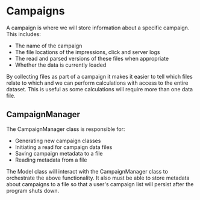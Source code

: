# Campaigns

A campaign is where we will store information about a specific campaign. This includes:

* The name of the campaign
* The file locations of the impressions, click and server logs
* The read and parsed versions of these files when appropriate
* Whether the data is currently loaded

By collecting files as part of a campaign it makes it easier to tell which files relate to which and we can perform calculations with access to the entire dataset. This is useful as some calculations will require more than one data file.

## CampaignManager

The CampaignManager class is responsible for:

* Generating new campaign classes
* Initiating a read for campaign data files
* Saving campaign metadata to a file
* Reading metadata from a file

The Model class will interact with the CampaignManager class to orchestrate the above functionality. It also must be able to store metadata about campaigns to a file so that a user's campaign list will persist after the program shuts down.
